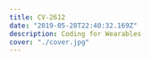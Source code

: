 ```yaml
---
title: CV-2612
date: "2019-05-28T22:40:32.169Z"
description: Coding for Wearables
cover: "./cover.jpg"
---
```

